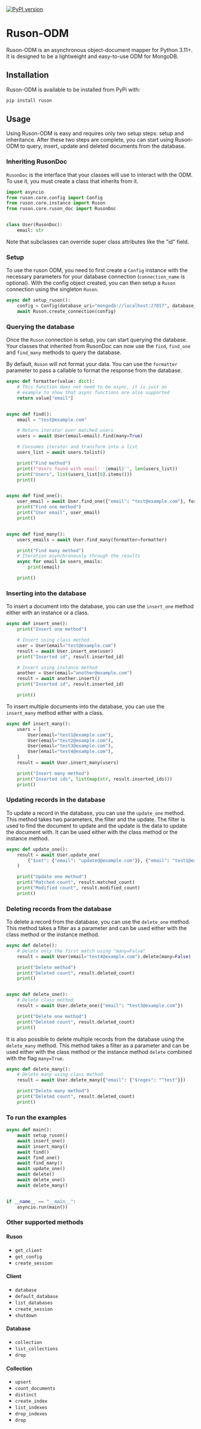 [![PyPI version](https://badge.fury.io/py/ruson.svg)](https://badge.fury.io/py/ruson)

# Ruson-ODM

Ruson-ODM is an asynchronous object-document mapper for Python 3.11+. It is designed to be a lightweight and easy-to-use ODM for MongoDB.

## Installation

Ruson-ODM is available to be installed from PyPi with:

```bash
pip install ruson
``` 

## Usage

Using Ruson-ODM is easy and requires only two setup steps: setup and inheritance. After these two steps are complete, you can start using Ruson-ODM to query, insert, update and deleted documents from the database.

### Inheriting RusonDoc

`RusonDoc` is the interface that your classes will use to interact with the ODM. To use it, you must create a class that inherits from it.

```python
import asyncio
from ruson.core.config import Config
from ruson.core.instance import Ruson
from ruson.core.ruson_doc import RusonDoc


class User(RusonDoc):
    email: str
```

Note that subclasses can override super class attributes like the "id" field.

### Setup

To use the ruson ODM, you need to first create a `Config` instance with the necessary parameters for your database connection (`connection_name` is optional). With the config object created, you can then setup a `Ruson` connection using the singleton `Ruson`.

```python
async def setup_ruson():
    config = Config(database_uri="mongodb://localhost:27017", database_name="test", connection_name="default")
    await Ruson.create_connection(config)
```

### Querying the database

Once the `Ruson` connection is setup, you can start querying the database. Your classes that inherited from RusonDoc can now use the `find`, `find_one` and `find_many` methods to query the database.

By default, `Ruson` will not format your data. You can use the `formatter` parameter to pass a callable to format the response from the database.

```python
async def formatter(value: dict):
    # This function does not need to be async, it is just an
    # example to show that async functions are also supported
    return value["email"]


async def find():
    email = "test@example.com"

    # Return iterator over matched users
    users = await User(email=email).find(many=True)

    # Consumes iterator and transform into a list
    users_list = await users.tolist()

    print("Find method")
    print(f"Users found with email: '{email}'", len(users_list))
    print("Users", list(users_list[0].items()))
    print()


async def find_one():
    user_email = await User.find_one({"email": "test@example.com"}, formatter=formatter)
    print("Find one method")
    print("User email", user_email)
    print()


async def find_many():
    users_emails = await User.find_many(formatter=formatter)

    print("Find many method")
    # Iteration asynchronously through the results
    async for email in users_emails:
        print(email)

    print()
```

### Inserting into the database

To insert a document into the database, you can use the `insert_one` method either with an instance or a class.

```python
async def insert_one():
    print("Insert one method")

    # Insert using class method
    user = User(email="test@example.com")
    result = await User.insert_one(user)
    print("Inserted id", result.inserted_id)

    # Insert using instance method
    another = User(email="another@example.com")
    result = await another.insert()
    print("Inserted id", result.inserted_id)

    print()
```

To insert multiple documents into the database, you can use the `insert_many` method either with a class.

```python
async def insert_many():
    users = [
        User(email="test1@example.com"),
        User(email="test2@example.com"),
        User(email="test3@example.com"),
        User(email="test4@example.com"),
    ]
    result = await User.insert_many(users)

    print("Insert many method")
    print("Inserted ids", list(map(str, result.inserted_ids)))
    print()
```

### Updating records in the database

To update a record in the database, you can use the `update_one` method. This method takes two parameters, the filter and the update. The filter is used to find the document to update and the update is the data to update the document with. It can be used either with the class method or the instance method.

```python
async def update_one():
    result = await User.update_one(
        {"$set": {"email": "updated@example.com"}}, {"email": "test1@example.com"}
    )

    print("Update one method")
    print("Matched count", result.matched_count)
    print("Modified count", result.modified_count)
    print()
```

### Deleting records from the database

To delete a record from the database, you can use the `delete_one` method. This method takes a filter as a parameter and can be used either with the class method or the instance method.

```python
async def delete():
    # Delete only the first match using "many=False"
    result = await User(email="test4@example.com").delete(many=False)

    print("Delete method")
    print("Deleted count", result.deleted_count)
    print()


async def delete_one():
    # Delete class method
    result = await User.delete_one({"email": "test3@example.com"})

    print("Delete one method")
    print("Deleted count", result.deleted_count)
    print()
```

It is also possible to delete multiple records from the database using the `delete_many` method. This method takes a filter as a parameter and can be used either with the class method or the instance method `delete` combined with the flag `many=True`.

```python
async def delete_many():
    # Delete many using class method
    result = await User.delete_many({"email": {"$regex": "^test"}})

    print("Delete many method")
    print("Deleted count", result.deleted_count)
    print()
```

### To run the examples

```python
async def main():
    await setup_ruson()
    await insert_one()
    await insert_many()
    await find()
    await find_one()
    await find_many()
    await update_one()
    await delete()
    await delete_one()
    await delete_many()


if __name__ == "__main__":
    asyncio.run(main())
```

### Other supported methods

#### Ruson

-   `get_client`
-   `get_config`
-   `create_session`

#### Client

-   `database`
-   `default_database`
-   `list_databases`
-   `create_session`
-   `shutdown`

#### Database

-   `collection`
-   `list_collections`
-   `drop`

#### Collection

-   `upsert`
-   `count_documents`
-   `distinct`
-   `create_index`
-   `list_indexes`
-   `drop_indexes`
-   `drop`
